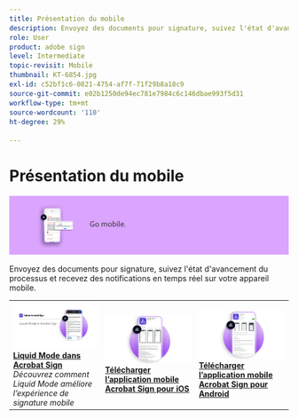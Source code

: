 ```yaml
---
title: Présentation du mobile
description: Envoyez des documents pour signature, suivez l'état d'avancement du processus et recevez des notifications en temps réel sur votre appareil mobile
role: User
product: adobe sign
level: Intermediate
topic-revisit: Mobile
thumbnail: KT-6854.jpg
exl-id: c52bf1c6-0821-4754-af7f-71f29b8a18c9
source-git-commit: e02b1250de94ec781e7984c6c146dbae993f5d31
workflow-type: tm+mt
source-wordcount: '110'
ht-degree: 29%

---
```


# Présentation du mobile

![Sign Mobile Image](../assets/Hero-Mobile.png)

Envoyez des documents pour signature, suivez l&#39;état d&#39;avancement du processus et recevez des notifications en temps réel sur votre appareil mobile.

<table style="table-layout:fixed">
<tr>
  <td>
    <a href="liquidmode.md">
      <img alt="Liquid Mode dans Acrobat Sign" src="assets/liquidmode.png" />
    </a>
    <div>
    <a href="liquidmode.md"><strong>Liquid Mode dans Acrobat Sign</strong></a>
    </div>
    <em>Découvrez comment Liquid Mode améliore l’expérience de signature mobile</em>
    <br>
  </td>
  <td>
    <a href="https://itunes.apple.com/fr/app/adobe-sign/id481082197?mt=8" target="_blank">
      <img alt="Télécharger pour iOS" src="assets/Mobile_iOS.png" />
    </a>
    <div>
    <a href="https://itunes.apple.com/us/app/adobe-sign/id481082197?mt=8" target="_blank"><strong>Télécharger l’application mobile Acrobat Sign pour iOS</strong></a>
    <br>
  </td>
  <td>
    <a href="https://play.google.com/store/apps/details?id=com.adobe.echosign&amp;hl=fr" target="_blank">
      <img alt="Télécharger pour Android" src="assets/Mobile_Android.png" />
    </a>
    <div>
    <a href="https://play.google.com/store/apps/details?id=com.adobe.echosign&amp;hl=en" target="_blank"><strong>Télécharger l’application mobile Acrobat Sign pour Android</strong></a>
    <br>
  </td>
</tr>
</table>
